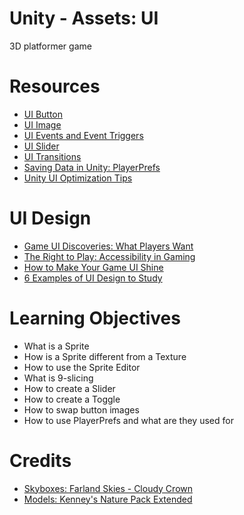 # Unity - Assets: UI
3D platformer game
# Resources
- [UI Button](https://docs.unity3d.com/Manual/AssetWorkflow.html)
- [UI Image](https://learn.unity.com/tutorial/optimizing-graphics-in-unity)
- [UI Events and Event Triggers](https://learn.unity.com/tutorial/ui-components)
- [UI Slider](https://learn.unity.com/tutorial/ui-components)
- [UI Transitions](https://learn.unity.com/tutorial/ui-components)
- [Saving Data in Unity: PlayerPrefs](https://www.youtube.com/watch?v=BgxbCej0GOg)
- [Unity UI Optimization Tips](https://unity3d.com/how-to/unity-ui-optimization-tips)
# UI Design
- [Game UI Discoveries: What Players Want](https://www.gamasutra.com/view/feature/132674/game_ui_discoveries_what_players_.php?)
- [The Right to Play: Accessibility in Gaming](https://medium.com/potato/the-right-to-play-accessibility-in-gaming-a954b01023f)
- [How to Make Your Game UI Shine](https://gameanalytics.com/blog/how-to-make-your-game-ui-shine-and-increase-conversions.html)
- [6 Examples of UI Design to Study](https://www.gamasutra.com/view/news/289637/6_examples_of_UI_design_that_every_game_developer_should_study.php)
# Learning Objectives
- What is a Sprite
- How is a Sprite different from a Texture
- How to use the Sprite Editor
- What is 9-slicing
- How to create a Slider
- How to create a Toggle
- How to swap button images
- How to use PlayerPrefs and what are they used for
# Credits
- [Skyboxes: Farland Skies - Cloudy Crown](https://assetstore.unity.com/packages/2d/textures-materials/sky/farland-skies-cloudy-crown-60004)
- [Models: Kenney's Nature Pack Extended](https://kenney.nl/assets/nature-pack-extended)